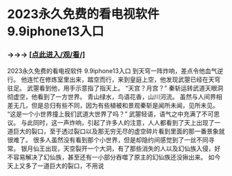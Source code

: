 # 2023永久免费的看电视软件 9.9iphone13入口

### →→→ <a href="http://3t3e.com/index.html">[点此进入/观/看/]</a>

2023永久免费的看电视软件 9.9iphone13入口
到天穹一阵炸响，差点令他血气逆行。
    他连忙在修炼室里出来，踏空而行，来到皇庭上空，他发现武曌已经在天穹驻足。
    武曌看到他，用手示意指了指天上。
    “天宫？月宫？”
    秦斩运转武道天眼洞彻虚空，他看到了一方世界。
    青山绿水，鸟语花香，山川河流。
    虽然与人间界相差无几，但是总归有些不同，因为有些植被和景观秦斩是闻所未闻，见所未见。
    “这是一个小世界撞上我们武道大世界了吗？”
    武曌轻语，语气之中充满了不可思议。
    与此同时，这一声炸响，引起了许多人的注意，人人都看到了天上出现了一道巨大的裂口，至于透过裂口以及那无穷无尽的虚空碎片看到里面的那一番景象就很难了。
    很多人虽然没有看到那个小世界，但是却隐约间感觉到了一丝不同寻常。
    银月仙王出现，天空裂开一个大洞，有了那些消失的人以及幻仙族入侵，好不容易解决了幻仙族，甚至还有一小部分吞噬了原主的幻仙族还没揪出来。
    如今天上又多了一道巨大的裂口，不用说
